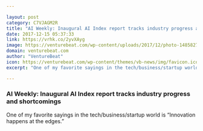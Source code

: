 ```yaml
---

layout: post
category: C7VJAGM2R
title: "AI Weekly: Inaugural AI Index report tracks industry progress and shortcomings"
date: 2017-12-15 05:37:33
link: https://vrhk.co/2yvXAyg
image: https://venturebeat.com/wp-content/uploads/2017/12/photo-1485827404703-89b55fcc595e.jpeg?fit=780%2C520&strip=all
domain: venturebeat.com
author: "VentureBeat"
icon: https://venturebeat.com/wp-content/themes/vb-news/img/favicon.ico
excerpt: "One of my favorite sayings in the tech/business/startup world is “Innovation happens at the edges.”"

---
```


### AI Weekly: Inaugural AI Index report tracks industry progress and shortcomings

One of my favorite sayings in the tech/business/startup world is “Innovation happens at the edges.”